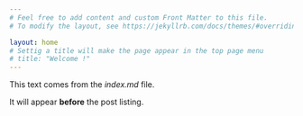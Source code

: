 ```yaml
---
# Feel free to add content and custom Front Matter to this file.
# To modify the layout, see https://jekyllrb.com/docs/themes/#overriding-theme-defaults

layout: home
# Settig a title will make the page appear in the top page menu
# title: "Welcome !"
---
```


This text comes from the *index.md* file.

It will appear **before** the post listing.
